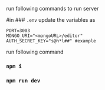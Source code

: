 run following commands to run server

#in ### `.env` update the variables as 

```
PORT=3003
MONGO_URI="<mongoURL>/editor"
AUTH_SECRET_KEY="s@h*l##" #example

```

run following command
### `npm i`
### `npm run dev`

